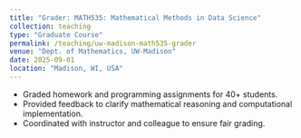 ```yaml
---
title: "Grader: MATH535: Mathematical Methods in Data Science"
collection: teaching
type: "Graduate Course"
permalink: /teaching/uw-madison-math535-grader
venue: "Dept. of Mathematics, UW-Madison"
date: 2025-09-01
location: "Madison, WI, USA"
---
```


- Graded homework and programming assignments for 40+ students.  
- Provided feedback to clarify mathematical reasoning and computational implementation.  
- Coordinated with instructor and colleague to ensure fair grading.
